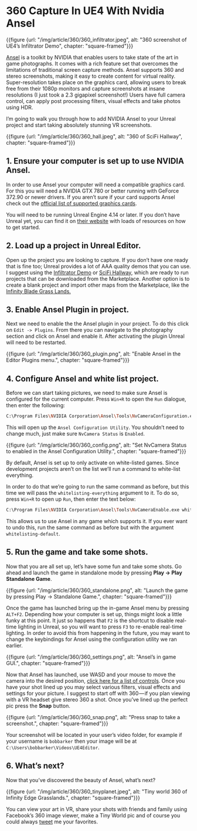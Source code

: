 # 360 Capture In UE4 With Nvidia Ansel

{{figure {url: "/img/article/360/360_infiltrator.jpeg", alt: "360 screenshot of UE4’s Infiltrator Demo", chapter: "square-framed"}}}

[Ansel][ansel] is a toolkit by NVIDIA that enables users to take state of the art in game photographs. It comes with a rich feature set that overcomes the limitations of traditional screen capture methods. Ansel supports 360 and stereo screenshots, making it easy to create content for virtual reality. Super-resolution takes place on the graphics card, allowing users to break free from their 1080p monitors and capture screenshots at insane resolutions (I just took a 2.3 gigapixel screenshot!) Users have full camera control, can apply post processing filters, visual effects and take photos using HDR.

I’m going to walk you through how to add NVIDIA Ansel to your Unreal project and start taking absolutely stunning VR screenshots.

{{figure {url: "/img/article/360/360_hall.jpeg", alt: "360 of SciFi Hallway", chapter: "square-framed"}}}

## 1. Ensure your computer is set up to use NVIDIA Ansel.

In order to use Ansel your computer will need a compatible graphics card. For this you will need a NVIDIA GTX 780 or better running with GeForce 372.90 or newer drivers. If you aren’t sure if your card supports Ansel check out the [official list of supported graphics cards][gpu].

You will need to be running Unreal Engine 4.14 or later. If you don’t have Unreal yet, you can find it on [their website][ue4] with loads of resources on how to get started.

## 2. Load up a project in Unreal Editor.

Open up the project you are looking to capture. If you don’t have one ready that is fine too; Unreal provides a lot of AAA quality demos that you can use. I suggest using the [Infiltrator Demo][infiltrator] or [SciFi Hallway][hallway], which are ready to run projects that can be downloaded from the Marketplace. Another option is to create a blank project and import other maps from the Marketplace, like the [Infinity Blade Grass Lands.][grasslands]

## 3. Enable Ansel Plugin in project.

Next we need to enable the the Ansel plugin in your project. To do this click on `Edit -> Plugins`. From there you can navigate to the photography section and click on Ansel and enable it. After activating the plugin Unreal will need to be restarted.

{{figure {url: "/img/article/360/360_plugin.png", alt: "Enable Ansel in the Editor Plugins menu.", chapter: "square-framed"}}}

## 4. Configure Ansel and white list project.

Before we can start taking pictures, we need to make sure Ansel is configured for the current computer. Press `Win+R` to open the `Run` dialogue, then enter the following:

```bash
C:\Program Files\NVIDIA Corporation\Ansel\Tools\NvCameraConfiguration.exe
```

This will open up the `Ansel Configuration Utility`. You shouldn’t need to change much, just make sure `NvCamera Status` is `Enabled`.

{{figure {url: "/img/article/360/360_config.png", alt: "Set NvCamera Status to enabled in the Ansel Configuration Utility.", chapter: "square-framed"}}}

By default, Ansel is set up to only activate on white-listed games. Since development projects aren’t on the list we’ll run a command to white-list everything.

In order to do that we’re going to run the same command as before, but this time we will pass the `whitelisting-everything` argument to it. To do so, press `Win+R` to open up `Run`, then enter the text below:

```bash
C:\Program Files\NVIDIA Corporation\Ansel\Tools\NvCameraEnable.exe whitelisting-everything
```

This allows us to use Ansel in any game which supports it. If you ever want to undo this, run the same command as before but with the argument `whitelisting-default`.

## 5. Run the game and take some shots.

Now that you are all set up, let’s have some fun and take some shots. Go ahead and launch the game in standalone mode by pressing **Play -> Play Standalone Game**.

{{figure {url: "/img/article/360/360_standalone.png", alt: "Launch the game by pressing Play -> Standalone Game.", chapter: "square-framed"}}}

Once the game has launched bring up the in-game Ansel menu by pressing `ALT+F2`. Depending how your computer is set up, things might look a little funky at this point. It just so happens that `F2` is the shortcut to disable real-time lighting in Unreal, so you will want to press `F3` to re-enable real-time lighting. In order to avoid this from happening in the future, you may want to change the keybindings for Ansel using the configuration utility we ran earlier.

{{figure {url: "/img/article/360/360_settings.png", alt: "Ansel’s in game GUI.", chapter: "square-framed"}}}

Now that Ansel has launched, use WASD and your mouse to move the camera into the desired position, [click here for a list of controls][controls]. Once you have your shot lined up you may select various filters, visual effects and settings for your picture. I suggest to start off with 360 — if you plan viewing with a VR headset give stereo 360 a shot. Once you’ve lined up the perfect pic press the **Snap** button.

{{figure {url: "/img/article/360/360_snap.png", alt: "Press snap to take a screenshot.", chapter: "square-framed"}}}

Your screenshot will be located in your user’s video folder, for example if your username is `bobbarker` then your image will be at `C:\Users\bobbarker\Videos\UE4Editor`.

## 6. What’s next?

Now that you’ve discovered the beauty of Ansel, what’s next?

{{figure {url: "/img/article/360/360_tinyplanet.jpeg", alt: "Tiny world 360 of Infinity Edge Grasslands.", chapter: "square-framed"}}}

You can view your art in VR, share your shots with friends and family using Facebook’s 360 image viewer, make a Tiny World pic and of course you could always [tweet][tweet] me your favorites.

[tweet]:https://twitter.com/jordanmajd
[gpu]:https://www.geforce.com/hardware/technology/ansel/supported-gpus
[ue4]:https://www.unrealengine.com/en-US/what-is-unreal-engine-4
[ansel]:https://www.geforce.com/hardware/technology/ansel
[infiltrator]:https://www.unrealengine.com/marketplace/infiltrator-demo
[grasslands]:https://www.unrealengine.com/marketplace/infinity-blade-plain-lands
[hallway]:https://www.unrealengine.com/marketplace/scifi-hallway
[controls]:https://docs.unrealengine.com/latest/INT/Engine/Plugins/Ansel/Testing/index.html
